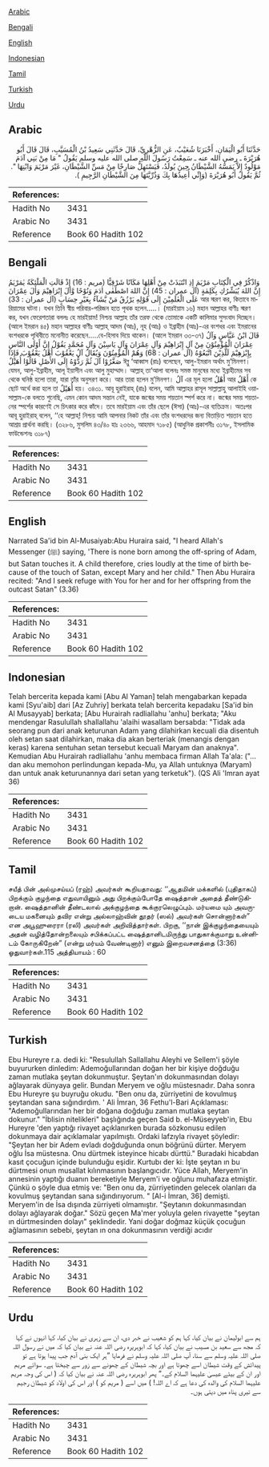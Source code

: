 [Arabic](#arabic)

[Bengali](#bengali)

[English](#english)

[Indonesian](#indonesian)

[Tamil](#tamil)

[Turkish](#turkish)

[Urdu](#urdu)

## Arabic


<div dir="rtl" lang="ar" style={{fontSize:'larger',backgroundColor:'#f8f9fa',padding:20}}>
حَدَّثَنَا أَبُو الْيَمَانِ، أَخْبَرَنَا شُعَيْبٌ، عَنِ الزُّهْرِيِّ، قَالَ حَدَّثَنِي سَعِيدُ بْنُ الْمُسَيَّبِ، قَالَ قَالَ أَبُو هُرَيْرَةَ ـ رضى الله عنه ـ سَمِعْتُ رَسُولَ اللَّهِ صلى الله عليه وسلم يَقُولُ ‏"‏ مَا مِنْ بَنِي آدَمَ مَوْلُودٌ إِلاَّ يَمَسُّهُ الشَّيْطَانُ حِينَ يُولَدُ، فَيَسْتَهِلُّ صَارِخًا مِنْ مَسِّ الشَّيْطَانِ، غَيْرَ مَرْيَمَ وَابْنِهَا ‏"‏‏.‏ ثُمَّ يَقُولُ أَبُو هُرَيْرَةَ ‏(‏وَإِنِّي أُعِيذُهَا بِكَ وَذُرِّيَّتَهَا مِنَ الشَّيْطَانِ الرَّجِيمِ ‏)‏‏.‏
</div>
<div style={{backgroundColor:'#f8f9fa',padding:20, marginBottom: 10}}><table> <thead> <tr> <th>References:</th> <th></th> </tr> </thead> <tbody><tr><td>Hadith No</td><td>3431</td></tr><tr><td>Arabic No</td><td>3431</td></tr><tr><td>Reference</td><td>Book 60 Hadith 102</td></tr></tbody></table></div>

## Bengali


<div dir="ltr" lang="bn" style={{fontSize:'larger',backgroundColor:'#f8f9fa',padding:20}}>
وَاذْكُرْ فِي الْكِتَابِ مَرْيَمَ إِذِ انْتَبَذَتْ مِنْ أَهْلِهَا مَكَانًا شَرْقِيًّا (مريم : 16) إِذْ قَالَتِ الْمَلٰٓئِكَةُ يٰمَرْيَمُ إِنَّ اللهَ يُبَشِّرُكِ بِكَلِمٰةٍ (آل عمران : 45) إِنَّ اللهَ اصْطَفٰى اٰدَمَ وَنُوْحًا وَّاٰلَ إِبْرَاهِيْمَ وَاٰلَ عِمْرَانَ عَلَى الْعٰلَمِيْنَ إِلَى قَوْلِهِ يَرْزُقُ مَنْ يَّشَآءُ بِغَيْرِ حِسَابٍ (آل عمران : 33) আর স্মরণ কর, কিতাবে মারিয়ামের ঘটনা। যখন তিনি স্বীয় পরিবার-পরিজন হতে পৃথক হলেন.....। (মারইয়াম ১৬) মহান আল্লাহর বাণীঃ স্মরণ কর, যখন ফেরেশতারা বললঃ হে মারইয়াম! নিশ্চয় আল্লাহ তাঁর তরফ থেকে তোমাকে একটি কালিমার সুসংবাদ দিচ্ছেন। (আলে ইমরান ৪৫) মহান আল্লাহর বাণীঃ আল্লাহ্ আদম (আঃ), নূহ (আঃ) ও ইব্রাহীম (আঃ)-এর বংশধর এবং ইমরানের বংশধরকে পৃথিবীতে মনোনীত করেছেন.....বে-হিসাব দিয়ে থাকেন। (আলে ইমরান ৩৩-৩৭) قَالَ ابْنُ عَبَّاسٍ وَآلُ عِمْرَانَ الْمُؤْمِنُوْنَ مِنْ آلِ إِبْرَاهِيْمَ وَآلِ عِمْرَانَ وَآلِ يَاسِيْنَ وَآلِ مُحَمَّدٍ يَقُوْلُ إِنَّ أَوْلَى النَّاسِ بِإِبْرٰهِيْمَ لَلَّذِيْنَ اتَّبَعُوْهُ (آل عمران : 68) وَهُمْ الْمُؤْمِنُوْنَ وَيُقَالُ آلُ يَعْقُوْبَ أَهْلُ يَعْقُوْبَ فَإِذَا صَغَّرُوْا آلَ ثُمَّ رَدُّوْهُ إِلَى الأَصْلِ قَالُوْا أُهَيْلٌ ঈব্নু ‘আব্বাস (রাঃ) বলেছেন, আলু-ইমরান অর্থাৎ মু’মিনগণ। যেমন, আলু-ইব্রাহীম, আলূ ইয়াসীন এবং আলু মুহাম্মাদ। আল্লাহ্ তা‘আলা বলেনঃ সমস্ত মানুষের মধ্যে ইব্রাহীমের সব থেকে ঘনিষ্ঠ হলো তারা, যারা তাঁর অনুসরণ করে। আর তারা হলেন মু’মিনগণ। آلُ এর মূল হলো أَهْلُ আর أَهْلُ কে ছোট অর্থে করা হলে তা أُهَيْلٌ হয়। ৩৪৩১. আবূ হুরাইরাহ্ (রাঃ) বলেন, আমি আল্লাহর রাসূল সাল্লাল্লাহু আলাইহি ওয়াসাল্লাম-কে বলতে শুনেছি, এমন কোন আদম সন্তান নেই, যাকে জন্মের সময় শয়তান স্পর্শ করে না। জন্মের সময় শয়তানের স্পর্শের কারণেই সে চিৎকার করে কাঁদে। তবে মারইয়াম এবং তাঁর ছেলে (ঈসা) (আঃ)-এর ব্যতিক্রম। অতঃপর আবূ হুরাইরাহ্ বলেন, ‘‘হে আল্লাহ্! নিশ্চয় আমি আপনার নিকট তাঁর এবং তাঁর বংশধরদের জন্য বিতাড়িত শয়তান হতে আশ্রয় প্রার্থনা করছি। (৩২৮৬, মুসলিম ৪৩/৪০ হাঃ ২৩৬৬, আহমাদ ৭১৮৫) (আধুনিক প্রকাশনীঃ ৩১৭৮, ইসলামিক ফাউন্ডেশনঃ ৩১৮৭)
</div>
<div style={{backgroundColor:'#f8f9fa',padding:20, marginBottom: 10}}><table> <thead> <tr> <th>References:</th> <th></th> </tr> </thead> <tbody><tr><td>Hadith No</td><td>3431</td></tr><tr><td>Arabic No</td><td>3431</td></tr><tr><td>Reference</td><td>Book 60 Hadith 102</td></tr></tbody></table></div>

## English


<div dir="ltr" lang="en" style={{fontSize:'larger',backgroundColor:'#f8f9fa',padding:20}}>
Narrated Sa'id bin Al-Musaiyab:Abu Huraira said, "I heard Allah's Messenger (ﷺ) saying, 'There is none born among the off-spring of Adam, but Satan touches it. A child therefore, cries loudly at the time of birth because of the touch of Satan, except Mary and her child." Then Abu Huraira recited: "And I seek refuge with You for her and for her offspring from the outcast Satan" (3.36)
</div>
<div style={{backgroundColor:'#f8f9fa',padding:20, marginBottom: 10}}><table> <thead> <tr> <th>References:</th> <th></th> </tr> </thead> <tbody><tr><td>Hadith No</td><td>3431</td></tr><tr><td>Arabic No</td><td>3431</td></tr><tr><td>Reference</td><td>Book 60 Hadith 102</td></tr></tbody></table></div>

## Indonesian


<div dir="ltr" lang="id" style={{fontSize:'larger',backgroundColor:'#f8f9fa',padding:20}}>
Telah bercerita kepada kami [Abu Al Yaman] telah mengabarkan kepada kami [Syu'aib] dari [Az Zuhriy] berkata telah bercerita kepadaku [Sa'id bin Al Musayyab] berkata; [Abu Hurairah radliallahu 'anhu] berkata; "Aku mendengar Rasulullah shallallahu 'alaihi wasallam bersabda: "Tidak ada seorang pun dari anak keturunan Adam yang dilahirkan kecuali dia disentuh oleh setan saat dilahirkan, maka dia akan berteriak (menangis dengan keras) karena sentuhan setan tersebut kecuali Maryam dan anaknya". Kemudian Abu Hurairah radliallahu 'anhu membaca firman Allah Ta'ala: ("…dan aku memohon perlindungan kepada-Mu, ya Allah untuknya (Maryam) dan untuk anak keturunannya dari setan yang terketuk"). (QS Ali 'Imran ayat 36)
</div>
<div style={{backgroundColor:'#f8f9fa',padding:20, marginBottom: 10}}><table> <thead> <tr> <th>References:</th> <th></th> </tr> </thead> <tbody><tr><td>Hadith No</td><td>3431</td></tr><tr><td>Arabic No</td><td>3431</td></tr><tr><td>Reference</td><td>Book 60 Hadith 102</td></tr></tbody></table></div>

## Tamil


<div dir="ltr" lang="ta" style={{fontSize:'larger',backgroundColor:'#f8f9fa',padding:20}}>
சயீத் பின் அல்முசய்யப் (ரஹ்) அவர்கள் கூறியதாவது: ‘‘ஆதமின் மக்களில் (புதிதாகப்) பிறக்கும் குழந்தை எதுவாயினும் அது பிறக்கும்போதே ஷைத்தான் அதைத் தீண்டுகிறான். ஷைத்தானின் தீண்டலால் அக்குழந்தை கூக்குரலெழுப்பும். மர்யமை யும் அவருடைய மகனையும் தவிர என்று அல்லாஹ்வின் தூதர் (ஸல்) அவர்கள் சொன்னார்கள்” என அபூஹுரைரா (ரலி) அவர்கள் அறிவித்தார்கள். பிறகு, ‘‘நான் இக்குழந்தையையும் அதன் வழித்தோன்றலையும் சபிக்கப்பட்ட ஷைத்தானிடமிருந்து பாதுகாக்குமாறு உன்னிடம் கோருகிறேன்” (என்று மர்யம் வேண்டினார்) எனும் இறைவசனத்தை (3:36) ஓதுவார்கள்.115 அத்தியாயம் : 60
</div>
<div style={{backgroundColor:'#f8f9fa',padding:20, marginBottom: 10}}><table> <thead> <tr> <th>References:</th> <th></th> </tr> </thead> <tbody><tr><td>Hadith No</td><td>3431</td></tr><tr><td>Arabic No</td><td>3431</td></tr><tr><td>Reference</td><td>Book 60 Hadith 102</td></tr></tbody></table></div>

## Turkish


<div dir="ltr" lang="tr" style={{fontSize:'larger',backgroundColor:'#f8f9fa',padding:20}}>
Ebu Hureyre r.a. dedi ki: "Resulullah Sallallahu Aleyhi ve Sellem'i şöyle buyururken dinledim: Ademoğullarından doğan her bir kişiye doğduğu zaman mutlaka şeytan dokunmuştur. Şeytan'ın dokunmasından dolayı ağlayarak dünyaya gelir. Bundan Meryem ve oğlu müstesnadır. Daha sonra Ebu Hureyre şu buyruğu okudu. "Ben onu da, zürriyetini de kovulmuş şeytandan sana sığındırdım. ' Ali İmran, 36 Fethu'l-Bari Açıklaması: "Ademoğullarından her bir doğana doğduğu zaman mutlaka şeytan dokunur." "İblisin nitelikleri" başlığında geçen Said b. el-Müseyyeb'in, Ebu Hureyre 'den yaptığı rivayet açıklanırken burada sözkonusu edilen dokunmaya dair açıklamalar yapılmıştı. Ordaki lafzıyla rivayet şöyledir: "Şeytan her bir Adem evladı doğduğunda onun böğrünü dürter. Meryem oğlu İsa müstesna. Onu dürtmek isteyince hicabı dürttü." Buradaki hicabdan kasıt çocuğun içinde bulunduğu eşidir. Kurtubı der ki: İşte şeytan ın bu dürtmesi onun musallat kılınmasının başlangıcıdır. Yüce Allah, Meryem'in annesinin yaptığı duanın bereketiyle Meryem'i ve oğlunu muhafaza etmiştir. Çünkü o şöyle dua etmiş ve: "Ben onu da, zürriyetinden gelecek olanları da kovulmuş şeytandan sana sığındırıyorum. " [Al-i İmran, 36] demişti. Meryem'in de İsa dışında zürriyeti olmamıştır. "Şeytanın dokunmasından dolayı ağlayarak doğar." Sözü geçen Ma'mer yoluyla gelen rivayette "şeytan ın dürtmesinden dolayı" şeklindedir. Yani doğar doğmaz küçük çocuğun ağlamasının sebebi, şeytan ın ona dokunmasının verdiği acıdır
</div>
<div style={{backgroundColor:'#f8f9fa',padding:20, marginBottom: 10}}><table> <thead> <tr> <th>References:</th> <th></th> </tr> </thead> <tbody><tr><td>Hadith No</td><td>3431</td></tr><tr><td>Arabic No</td><td>3431</td></tr><tr><td>Reference</td><td>Book 60 Hadith 102</td></tr></tbody></table></div>

## Urdu


<div dir="rtl" lang="ur" style={{fontSize:'larger',backgroundColor:'#f8f9fa',padding:20}}>
ہم سے ابولیمان نے بیان کیا، کہا ہم کو شعیب نے خبر دی، ان سے زہری نے بیان کیا، کہا انہوں نے کہا کہ مجھ سے سعید بن مسیب نے بیان کیا، کہا کہ ابوہریرہ رضی اللہ عنہ نے بیان کیا کہ میں نے رسول اللہ صلی اللہ علیہ وسلم سے سنا، آپ صلی اللہ علیہ وسلم نے فرمایا ”ہر ایک بنی آدم جب پیدا ہوتا ہے تو پیدائش کے وقت شیطان اسے چھوتا ہے اور بچہ شیطان کے چھونے سے زور سے چیختا ہے۔ سوائے مریم اور ان کے بیٹے عیسیٰ علیہما السلام کے۔“ پھر ابوہریرہ رضی اللہ عنہ نے بیان کیا کہ ( اس کی وجہ مریم علیہما السلام کی والدہ کی دعا ہے کہ اے اللہ! ) میں اسے ( مریم کو ) اور اس کی اولاد کو شیطان رجیم سے تیری پناہ میں دیتی ہوں۔
</div>
<div style={{backgroundColor:'#f8f9fa',padding:20, marginBottom: 10}}><table> <thead> <tr> <th>References:</th> <th></th> </tr> </thead> <tbody><tr><td>Hadith No</td><td>3431</td></tr><tr><td>Arabic No</td><td>3431</td></tr><tr><td>Reference</td><td>Book 60 Hadith 102</td></tr></tbody></table></div>